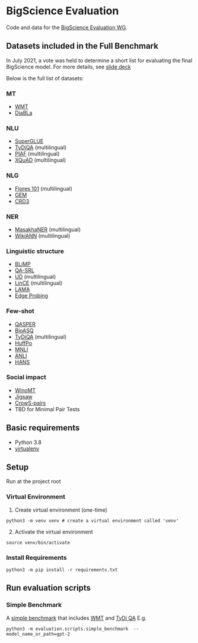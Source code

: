# BigScience Evaluation
Code and data for the [BigScience Evaluation WG](https://bigscience.huggingface.co/en/#!pages/working-groups.md).

## Datasets included in the Full Benchmark
In July 2021, a vote was held to determine a short list for evaluating the final BigScience model. For more details,
see [slide deck](https://docs.google.com/presentation/d/1mvCcdYzA5jZgsDzwwGpOXrZvN4ygi-_M0Ubtuj-R_r0)

Below is the full list of datasets:
### MT
- [WMT](http://www.statmt.org/wmt20/metrics-task.html)
- [DiaBLa](https://github.com/rbawden/DiaBLa-dataset)

### NLU
- [SuperGLUE](https://super.gluebenchmark.com/)
- [TyDiQA](https://ai.google.com/research/tydiqa) (multilingual)
- [PIAF](https://github.com/etalab/piaf) (multilingual)
- [XQuAD](https://huggingface.co/datasets/xquad) (multilingual)

### NLG
- [Flores 101](https://github.com/facebookresearch/flores) (multilingual)
- [GEM](https://gem-benchmark.com/)
- [CRD3](https://huggingface.co/datasets/crd3)

### NER
- [MasakhaNER](https://github.com/masakhane-io/masakhane-ner) (multilingual)
- [WikiANN](https://github.com/afshinrahimi/mmner) (multilingual)

### Linguistic structure
- [BLiMP](https://github.com/alexwarstadt/blimp)
- [QA-SRL](https://qasrl.org/)  
- [UD](https://universaldependencies.org/) (multilingual)
- [LinCE](https://ritual.uh.edu/lince/) (multilingual)
- [LAMA](https://github.com/facebookresearch/LAMA)
- [Edge Probing](https://openreview.net/forum?id=SJzSgnRcKX)

### Few-shot
- [QASPER](https://allenai.org/data/qasper)
- [BioASQ](http://bioasq.org/)
- [TyDiQA](https://ai.google.com/research/tydiqa) (multilingual)
- [HuffPo](https://www.kaggle.com/rmisra/news-category-dataset)
- [MNLI](https://cims.nyu.edu/~sbowman/multinli/)
- [ANLI](https://github.com/facebookresearch/anli)
- [HANS](https://github.com/hansanon/hans)

### Social impact
- [WinoMT](https://github.com/gabrielStanovsky/mt_gender)
- [Jigsaw](https://www.kaggle.com/c/jigsaw-unintended-bias-in-toxicity-classification) 
- [CrowS-pairs](https://github.com/nyu-mll/crows-pairs/)
- TBD for Minimal Pair Tests

## Basic requirements
- Python 3.8
- [virtualenv](https://virtualenv.pypa.io/en/latest/)

## Setup
Run at the project root
### Virtual Environment
1. Create virtual environment (one-time)
```shell
python3 -m venv venv # create a virtual environment called 'venv'
```
2. Activate the virtual environment
```shell
source venv/bin/activate
```

### Install Requirements
```shell
python3 -m pip install -r requirements.txt
```

## Run evaluation scripts
### Simple Benchmark
A [simple benchmark](https://github.com/bigscience-workshop/Megatron-DeepSpeed/issues/22) that includes 
[WMT](https://huggingface.co/datasets/wmt19) and [TyDi QA](https://huggingface.co/datasets/tydiqa)
E.g.
```shell
python3 -m evaluation.scripts.simple_benchmark  --model_name_or_path=gpt-2
```
